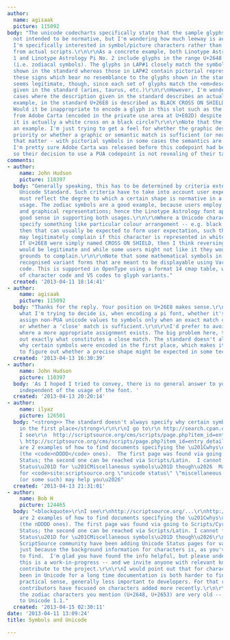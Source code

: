 ```yaml
---
author:
  name: agisaak
  picture: 115092
body: "The unicode codecharts specifically state that the sample glyphs shown are
  not intended to be normative, but I'm wondering how much leeway is actually intended.
  I'm specifically interested in symbol/picture characters rather than characters
  from actual scripts.\r\n\r\nAs a concrete example, both Linotype Astrology Pi No.
  1 and Linotype Astrology Pi No. 2 include glyphs in the range U+2648 through U+2653
  (i.e. zodiacal symbols). The glyphs in LAP#1 closely match the symbolic representations
  shown in the standard whereas those in LAP#2 contain pictorial representations of
  these signs which bear no resemblance to the glyphs shown in the standard. This
  seems legitimate, though, since each set of glyphs match the <em>descriptions</em>
  given in the standard (aries, taurus, etc.)\r\n\r\nHowever, I'm wondering about
  cases where the description given in the standard describes an actual _shape_.\r\n\r\nFor
  example, in the standard U+26E8 is described as BLACK CROSS ON SHIELD (=hospital).
  Would it be inappropriate to encode a glyph in this slot such as the hospital glyph
  from Adobe Carta (encoded in the private use area at U+E02D) despite the fact that
  it is actually a white cross on a black circle?\r\n\r\nNote that the above is just
  an example. I'm just trying to get a feel for whether the graphic description takes
  priority or whether a graphic or semantic match is sufficient (or near-match for
  that matter - with pictorial symbols in some cases the semantics are a bit fuzzy).\r\n\r\nn.b.
  I'm pretty sure Adobe Carta was released before this codepoint had been defined,
  so their decision to use a PUA codepoint is not revealing of their take on the matter.\r\n\r\nAndr\xE9"
comments:
- author:
    name: John Hudson
    picture: 110397
  body: "Generally speaking, this has to be determined by criteria external to the
    Unicode Standard. Such criteria have to take into account user expectations, and
    must reflect the degree to which a certain shape is normative in a particular
    usage. The zodiac symbols are a good example, because users employ both symbolic
    and graphical representations; hence the Linotype Astrology font approach makes
    good sense in supporting both usages.\r\n\r\nWhere a Unicode character name does
    specify something like particular colour arrangement -- e.g. black on white --
    then that can usually be expected to form user expectation, such that someone
    may legitimately complain if this character is represented in white on black.
    If U+26E8 were simply named CROSS ON SHIELD, then I think reversing the colours
    would be legitimate and while some users might not like it they would have no
    grounds to complain.\r\n\r\nNote that some mathematical symbols in Unicode have
    recognised variant forms that are meant to be displayable using Variation Selector
    code. This is supported in OpenType using a format 14 cmap table, which maps combinations
    of character code and VS codes to glyph variants."
  created: '2013-04-11 18:14:41'
- author:
    name: agisaak
    picture: 115092
  body: "Thanks for the reply. Your position on U+26E8 makes sense.\r\n\r\nMore generally,
    what I'm trying to decide is, when encoding a pi font, whether it's better to
    assign non-PUA unicode values to symbols only when an exact match can be found,
    or whether a 'close' match is sufficient.\r\n\r\nI'd prefer to avoid PUA codepoints
    where a more appropriate assignment exists. The big problem here, though, is figuring
    out exactly what constitutes a close match. The standard doesn't always specify
    why certain symbols were encoded in the first place, which makes it difficult
    to figure out whether a precise shape might be expected in some technical contexts.\r\n\r\nAndr\xE9"
  created: '2013-04-13 16:30:39'
- author:
    name: John Hudson
    picture: 110397
  body: 'As I hoped I tried to convey, there is no general answer to your question
    independent of the usage of the font. '
  created: '2013-04-13 20:20:14'
- author:
    name: ilyaz
    picture: 126501
  body: "<strong>> The standard doesn't always specify why certain symbols were encoded
    in the first place</strong>\r\n\r\nI go to\r\n http://search.cpan.org/~ilyaz/UI-KeyboardLayout-0.13/lib/UI/KeyboardLayout.pm#Useful_tidbits_from_Unicode_mailing_list_%28unsorted%29\r\nand
    I see\r\n  http://scriptsource.org/cms/scripts/page.php?item_id=entry_detail&uid=ngc339csy8\r\n
    \ http://scriptsource.org/cms/scripts/page.php?item_id=entry_detail&uid=ktxptbccph\r\nThese
    are 2 examples of how to find documents specifying the \u201Cwhys\u201D of encoding
    (the <code>nDDDD</code> ones).  The first page was found via going to Scripts/Cyrillic/search-for-Unicode
    Status; the second one can be reached via Scripts/Latin.  I cannot find \u201CUnicode
    Status\u201D for \u201CMiscellaneous symbols\u201D though\u2026  Maybe googling
    for <code>site:scriptsource.org \"unicode status\" \"miscellaneous symbols\"</code>
    (or some such) may help you\u2026"
  created: '2013-04-13 21:31:01'
- author:
    name: Bob H
    picture: 124465
  body: "<blockquote>\r\nI see\r\nhttp://scriptsource.org/...\r\nhttp://scriptsource.org/...\r\nThese
    are 2 examples of how to find documents specifying the \u201Cwhys\u201D of encoding
    (the nDDDD ones). The first page was found via going to Scripts/Cyrillic/search-for-Unicode
    Status; the second one can be reached via Scripts/Latin. I cannot find \u201CUnicode
    Status\u201D for \u201CMiscellaneous symbols\u201D though\u2026\r\n</blockquote>\r\n\r\nThe
    ScriptSource community have been adding Unicode Status pages for various scripts
    just because the background information for characters is, as you've found, difficult
    to find.  I'm glad you have found the info helpful, but please understand that
    this is a work-in-progress -- and we invite anyone with relevant knowledge to
    contribute to the project.\r\n\r\nI would point out that for characters that have
    been in Unicode for a long time documentation is both harder to find and, in a
    practical sense, generally less important to developers. For that reason ScriptSource
    contributors have focused on characters added more recently.\r\n\r\nCase in pont:
    the zodiac characters you mention (U+2648, U+2653) are very old -- dating back
    to Unicode 1.1."
  created: '2013-04-15 02:30:11'
date: '2013-04-11 13:09:24'
title: Symbols and Unicode

---
```


